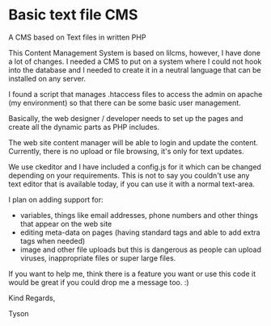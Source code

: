 Basic text file CMS
===================

A CMS based on Text files in written PHP

This Content Management System is based on lilcms, however, I have done a lot of changes. I needed a CMS to put on a system where I could not hook into the database and I needed to create it in a neutral language that can be installed on any server.

I found a script that manages .htaccess files to access the admin on apache (my environment) so that there can be some basic user management.

Basically, the web designer / developer needs to set up the pages and create all the dynamic parts as PHP includes.

The web site content manager will be able to login and update the content. Currently, there is no upload or file browsing, it's only for text updates.

We use ckeditor and I have included a config.js for it which can be changed depending on your requirements. This is not to say you couldn't use any text editor that is available today, if you can use it with a normal text-area.

I plan on adding support for:

* variables, things like email addresses, phone numbers and other things that appear on the web site
* editing meta-data on pages (having standard tags and able to add extra tags when needed)
* image and other file uploads but this is dangerous as people can upload viruses, inappropriate files or super large files.

If you want to help me, think there is a feature you want or use this code it would be great if you could drop me a message too. :)

Kind Regards,

Tyson